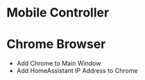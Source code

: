 # Mobile Controller

# Chrome Browser

- Add Chrome to Main Window
- Add HomeAssistant IP Address to Chrome
